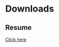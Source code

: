 # Downloads

## Resume

[Click here](https://drive.google.com/file/d/1DgGFgA0GO5jbP-PtXfOxFsKhrA3cB8E8/view?usp=sharing)
